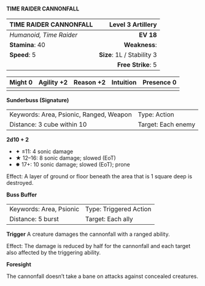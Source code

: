 #### TIME RAIDER CANNONFALL

| TIME RAIDER CANNONFALL  |      **Level 3 Artillery** |
| :---------------------- | -------------------------: |
| *Humanoid, Time Raider* |                  **EV 18** |
| **Stamina**: 40         |              **Weakness**: |
| **Speed**: 5            | **Size**: 1L / Stability 3 |
|                         |         **Free Strike**: 5 |

| **Might** 0 | **Agility** +2 | **Reason** +2 | **Intuition** | **Presence** 0 |
| ----------- | -------------- | ------------- | ------------- | -------------- |
|             |                |               |               |                |

**Sunderbuss (Signature)**

|                                         |                    |
| :-------------------------------------- | :----------------- |
| Keywords: Area, Psionic, Ranged, Weapon | Type: Action       |
| Distance: 3 cube within 10              | Target: Each enemy |

**2d10 + 2**

- ✦ ≤11: 4 sonic damage
- ★ 12–16: 8 sonic damage; slowed (EoT)
- ✸ 17+: 10 sonic damage; slowed (EoT); prone

Effect: A layer of ground or floor beneath the area that is 1 square deep is destroyed.

**Buss Buffer**

|                         |                        |
| :---------------------- | :--------------------- |
| Keywords: Area, Psionic | Type: Triggered Action |
| Distance: 5 burst       | Target: Each ally      |

****Trigger****
A creature damages the cannonfall with a ranged ability.

Effect: The damage is reduced by half for the cannonfall and each target also affected by the triggering ability.

**Foresight**

The cannonfall doesn’t take a bane on attacks against concealed creatures.
